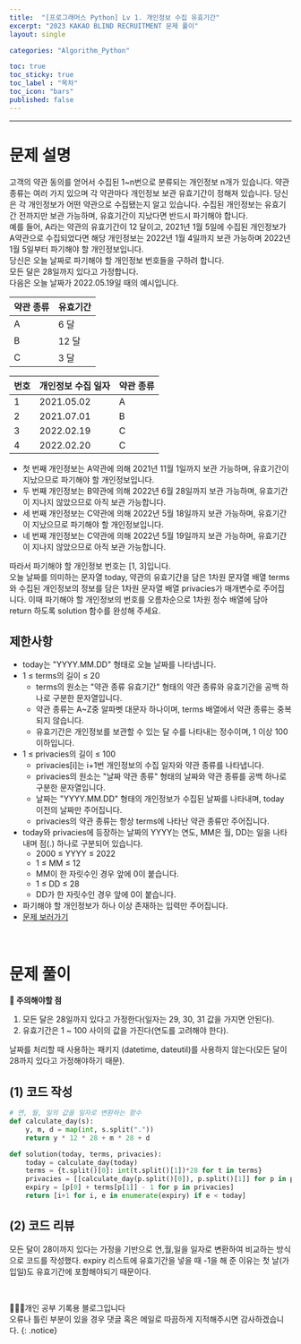 ```yaml
---
title:  "[프로그래머스 Python] Lv 1. 개인정보 수집 유효기간"
excerpt: "2023 KAKAO BLIND RECRUITMENT 문제 풀이"
layout: single

categories: "Algorithm_Python"

toc: true
toc_sticky: true
toc_label : "목차"
toc_icon: "bars"
published: false
---
```


***

# 문제 설명
고객의 약관 동의를 얻어서 수집된 1~n번으로 분류되는 개인정보 n개가 있습니다. 약관 종류는 여러 가지 있으며 각 약관마다 개인정보 보관 유효기간이 정해져 있습니다. 당신은 각 개인정보가 어떤 약관으로 수집됐는지 알고 있습니다. 수집된 개인정보는 유효기간 전까지만 보관 가능하며, 유효기간이 지났다면 반드시 파기해야 합니다.<br>
예를 들어, A라는 약관의 유효기간이 12 달이고, 2021년 1월 5일에 수집된 개인정보가 A약관으로 수집되었다면 해당 개인정보는 2022년 1월 4일까지 보관 가능하며 2022년 1월 5일부터 파기해야 할 개인정보입니다.<br>
당신은 오늘 날짜로 파기해야 할 개인정보 번호들을 구하려 합니다.<br>
모든 달은 28일까지 있다고 가정합니다.<br>
다음은 오늘 날짜가 2022.05.19일 때의 예시입니다.

| 약관 종류 |	유효기간 |
|:--------|:--------|
|A	|6 달|
|B	|12 달|
|C	|3 달|

|번호|	개인정보 수집 일자|	약관 종류|
|:--|:--------------|:-------|
|1	|2021.05.02|	A|
|2	|2021.07.01|	B|
|3	|2022.02.19|	C|
|4	|2022.02.20|	C|

- 첫 번째 개인정보는 A약관에 의해 2021년 11월 1일까지 보관 가능하며, 유효기간이 지났으므로 파기해야 할 개인정보입니다.
- 두 번째 개인정보는 B약관에 의해 2022년 6월 28일까지 보관 가능하며, 유효기간이 지나지 않았으므로 아직 보관 가능합니다.
- 세 번째 개인정보는 C약관에 의해 2022년 5월 18일까지 보관 가능하며, 유효기간이 지났으므로 파기해야 할 개인정보입니다.
- 네 번째 개인정보는 C약관에 의해 2022년 5월 19일까지 보관 가능하며, 유효기간이 지나지 않았으므로 아직 보관 가능합니다.

따라서 파기해야 할 개인정보 번호는 [1, 3]입니다.<br>
오늘 날짜를 의미하는 문자열 today, 약관의 유효기간을 담은 1차원 문자열 배열 terms와 수집된 개인정보의 정보를 담은 1차원 문자열 배열 privacies가 매개변수로 주어집니다. 이때 파기해야 할 개인정보의 번호를 오름차순으로 1차원 정수 배열에 담아 return 하도록 solution 함수를 완성해 주세요.

## 제한사항
- today는 "YYYY.MM.DD" 형태로 오늘 날짜를 나타냅니다.
- 1 ≤ terms의 길이 ≤ 20
  - terms의 원소는 "약관 종류 유효기간" 형태의 약관 종류와 유효기간을 공백 하나로 구분한 문자열입니다.
  - 약관 종류는 A~Z중 알파벳 대문자 하나이며, terms 배열에서 약관 종류는 중복되지 않습니다.
  - 유효기간은 개인정보를 보관할 수 있는 달 수를 나타내는 정수이며, 1 이상 100 이하입니다.
- 1 ≤ privacies의 길이 ≤ 100
  - privacies[i]는 i+1번 개인정보의 수집 일자와 약관 종류를 나타냅니다.
  - privacies의 원소는 "날짜 약관 종류" 형태의 날짜와 약관 종류를 공백 하나로 구분한 문자열입니다.
  - 날짜는 "YYYY.MM.DD" 형태의 개인정보가 수집된 날짜를 나타내며, today 이전의 날짜만 주어집니다.
  - privacies의 약관 종류는 항상 terms에 나타난 약관 종류만 주어집니다.
- today와 privacies에 등장하는 날짜의 YYYY는 연도, MM은 월, DD는 일을 나타내며 점(.) 하나로 구분되어 있습니다.
  - 2000 ≤ YYYY ≤ 2022
  - 1 ≤ MM ≤ 12
  - MM이 한 자릿수인 경우 앞에 0이 붙습니다.
  - 1 ≤ DD ≤ 28
  - DD가 한 자릿수인 경우 앞에 0이 붙습니다.
- 파기해야 할 개인정보가 하나 이상 존재하는 입력만 주어집니다.
- [문제 보러가기](https://school.programmers.co.kr/learn/courses/30/lessons/150370)

<br>

# 문제 풀이
**📍 주의해야할 점**
1. 모든 달은 28일까지 있다고 가정한다(일자는 29, 30, 31 값을 가지면 안된다).
2. 유효기간은 1 ~ 100 사이의 값을 가진다(연도를 고려해야 한다).

날짜를 처리할 때 사용하는 패키지 (datetime, dateutil)를 사용하지 않는다(모든 달이 28까지 있다고 가정해야하기 때문).

## (1) 코드 작성
```python
# 연, 월, 일의 값을 일자로 변환하는 함수
def calculate_day(s):
    y, m, d = map(int, s.split("."))
    return y * 12 * 28 + m * 28 + d

def solution(today, terms, privacies):
    today = calculate_day(today)
    terms = {t.split()[0]: int(t.split()[1])*28 for t in terms}
    privacies = [[calculate_day(p.split()[0]), p.split()[1]] for p in privacies]
    expiry = [p[0] + terms[p[1]] - 1 for p in privacies]
    return [i+1 for i, e in enumerate(expiry) if e < today]
```

## (2) 코드 리뷰
모든 달이 28이까지 있다는 가정을 기반으로 연,월,일을 일자로 변환하여 비교하는 방식으로 코드를 작성했다. expiry 리스트에 유효기간을 넣을 때 -1을 해 준 이유는 첫 날(가입일)도 유효기간에 포함해야되기 때문이다. 

<br>

👩🏻‍💻개인 공부 기록용 블로그입니다
<br>오류나 틀린 부분이 있을 경우 댓글 혹은 메일로 따끔하게 지적해주시면 감사하겠습니다.
{: .notice}